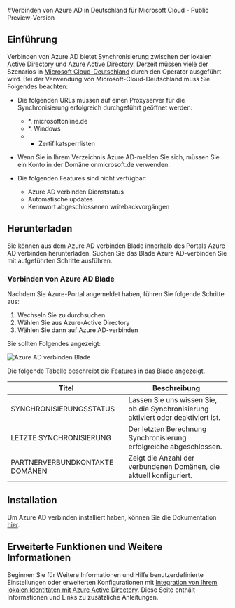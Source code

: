 <properties
    pageTitle="Azure AD in Deutschland Microsoft Cloud verbinden"
    description="Azure AD verbinden wird die lokalen Verzeichnissen mit Azure Active Directory integrieren. Dies können Sie eine allgemeine Identität für Office 365, Azure und SaaS Applikationen mit Azure AD integriert bereitstellen."
    keywords="Einführung in Azure AD-verbinden, Installieren von Azure AD verbinden Übersicht, was Azure AD-verbinden, ist active Directory, Deutschland, Schwarz Gesamtstruktur"
    services="active-directory"
    documentationCenter=""
    authors="billmath"
    manager="femila"
    editor=""/>

<tags
    ms.service="active-directory"
    ms.workload="identity"
    ms.tgt_pltfrm="na"
    ms.devlang="na"
    ms.topic="get-started-article"
    ms.date="09/08/2016"
    ms.author="billmath"/>

#<a name="azure-ad-connect-in-microsoft-cloud-germany---public-preview"></a>Verbinden von Azure AD in Deutschland für Microsoft Cloud - Public Preview-Version

## <a name="introduction"></a>Einführung
Verbinden von Azure AD bietet Synchronisierung zwischen der lokalen Active Directory und Azure Active Directory.
Derzeit müssen viele der Szenarios in [Microsoft Cloud-Deutschland](https://www.microsoft.com/de-de/cloud/deutschland/default.aspx) durch den Operator ausgeführt wird. Bei der Verwendung von Microsoft-Cloud-Deutschland muss Sie Folgendes beachten:


- Die folgenden URLs müssen auf einen Proxyserver für die Synchronisierung erfolgreich durchgeführt geöffnet werden:
    - *. microsoftonline.de
    - *. Windows
    - + Zertifikatsperrlisten

- Wenn Sie in Ihrem Verzeichnis Azure AD-melden Sie sich, müssen Sie ein Konto in der Domäne onmicrosoft.de verwenden.
- Die folgenden Features sind nicht verfügbar:
    - Azure AD verbinden Dienststatus
    - Automatische updates
    - Kennwort abgeschlossenen writebackvorgängen

## <a name="download"></a>Herunterladen
Sie können aus dem Azure AD verbinden Blade innerhalb des Portals Azure AD verbinden herunterladen.  Suchen Sie das Blade Azure AD-verbinden Sie mit aufgeführten Schritte ausführen.

### <a name="the-azure-ad-connect-blade"></a>Verbinden von Azure AD Blade

Nachdem Sie Azure-Portal angemeldet haben, führen Sie folgende Schritte aus:

1. Wechseln Sie zu durchsuchen
2.  Wählen Sie aus Azure-Active Directory
3.  Wählen Sie dann auf Azure AD-verbinden

Sie sollten Folgendes angezeigt:

![Azure AD verbinden Blade](media\active-directory-aadconnect-germany\germany1.png)

 
Die folgende Tabelle beschreibt die Features in das Blade angezeigt.


Titel|Beschreibung|
----- | ----- |
SYNCHRONISIERUNGSSTATUS|Lassen Sie uns wissen Sie, ob die Synchronisierung aktiviert oder deaktiviert ist.|
LETZTE SYNCHRONISIERUNG|Der letzten Berechnung Synchronisierung erfolgreiche abgeschlossen.|
PARTNERVERBUNDKONTAKTE DOMÄNEN|Zeigt die Anzahl der verbundenen Domänen, die aktuell konfiguriert.|


## <a name="installation"></a>Installation
Um Azure AD verbinden installiert haben, können Sie die Dokumentation [hier](active-directory-aadconnect.md#install-azure-ad-connect).

## <a name="advanced-features-and-additional-information"></a>Erweiterte Funktionen und Weitere Informationen
Beginnen Sie für Weitere Informationen und Hilfe benutzerdefinierte Einstellungen oder erweiterten Konfigurationen mit [Integration von Ihrem lokalen Identitäten mit Azure Active Directory](active-directory-aadconnect.md).  Diese Seite enthält Informationen und Links zu zusätzliche Anleitungen.
